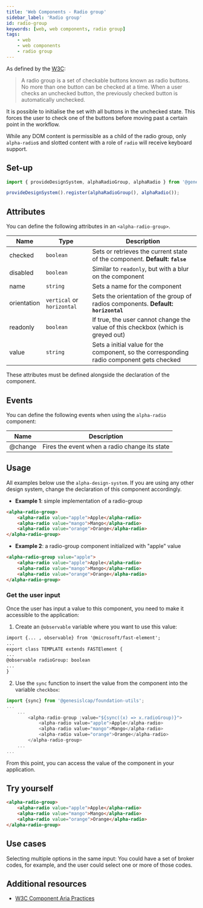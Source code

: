 ```yaml
---
title: 'Web Components - Radio group'
sidebar_label: 'Radio group'
id: radio-group
keywords: [web, web components, radio group]
tags:
    - web
    - web components
    - radio group
---
```

As defined by the [W3C](https://w3c.github.io/aria-practices/#radiobutton):

> A radio group is a set of checkable buttons known as radio buttons. No more than one button can be checked at a time. When a user checks an unchecked button, the previously checked button is automatically unchecked.

It is possible to initialise the set with all buttons in the unchecked state. This forces the user to check one of the buttons before moving past a certain point in the workflow.

While any DOM content is permissible as a child of the radio group, only `alpha-radio`s and slotted content with a role of `radio` will receive keyboard support.

## Set-up

```ts
import { provideDesignSystem, alphaRadioGroup, alphaRadio } from '@genesislcap/alpha-design-system';

provideDesignSystem().register(alphaRadioGroup(), alphaRadio());
```

## Attributes

You can define the following attributes in an `<alpha-radio-group>`.

| Name        | Type                       | Description                                                                               |
|-------------|----------------------------|-------------------------------------------------------------------------------------------|
| checked     | `boolean`                  | Sets or retrieves the current state of the component. **Default: `false`**                |
| disabled    | `boolean`                  | Similar to `readonly`, but with a blur on the component                                   |
| name        | `string`                   | Sets a name for the component                                                             |
| orientation | `vertical` or `horizontal` | Sets the orientation of the group of radios components. **Default: `horizontal`**         |                 
| readonly    | `boolean`                  | If true, the user cannot change the value of this checkbox (which is greyed out)          |                 
| value       | `string`                   | Sets a initial value for the component, so the corresponding radio component gets checked |

These attributes must be defined alongside the declaration of the component.

## Events

You can define the following events when using the `alpha-radio` component:

| Name    | Description                                   |
|---------|-----------------------------------------------|
| @change | Fires the event when a radio change its state |

## Usage
All examples below use the `alpha-design-system`. If you are using any other design system, change the declaration
of this component accordingly.

- **Example 1**: simple implementation of a radio-group
```html title="Example 1"
<alpha-radio-group>
    <alpha-radio value="apple">Apple</alpha-radio>
    <alpha-radio value="mango">Mango</alpha-radio>
    <alpha-radio value="orange">Orange</alpha-radio>
</alpha-radio-group>
```
- **Example 2**: a radio-group component initialized with "apple" value
```html title="Example 2"
<alpha-radio-group value="apple">
    <alpha-radio value="apple">Apple</alpha-radio>
    <alpha-radio value="mango">Mango</alpha-radio>
    <alpha-radio value="orange">Orange</alpha-radio>
</alpha-radio-group>
```

### Get the user input
Once the user has input a value to this component, you need to make it accessible to the application:

1. Create an `@observable` variable where you want to use this value:

```html {1,5}
import {... , observable} from '@microsoft/fast-element';
...
export class TEMPLATE extends FASTElement {
...
@observable radioGroup: boolean
...
}
```

2. Use the `sync` function to insert the value from the component into the variable `checkbox`:

```typescript tile="Example 4" {1,4}
import {sync} from '@genesislcap/foundation-utils';
...
    ...
        <alpha-radio-group :value="${sync((x) => x.radioGroup)}">
            <alpha-radio value="apple">Apple</alpha-radio>
            <alpha-radio value="mango">Mango</alpha-radio>
            <alpha-radio value="orange">Orange</alpha-radio>
        </alpha-radio-group>
    ...
...    
```

From this point, you can access the value of the component in your application.

## Try yourself

```html live
<alpha-radio-group>
    <alpha-radio value="apple">Apple</alpha-radio>
    <alpha-radio value="mango">Mango</alpha-radio>
    <alpha-radio value="orange">Orange</alpha-radio>
</alpha-radio-group>
```

## Use cases

Selecting multiple options in the same input: You could have a set of broker codes, for example, and the user could select one or more of those codes.

## Additional resources

- [W3C Component Aria Practices](https://www.w3.org/WAI/ARIA/apg/patterns/radio/)

